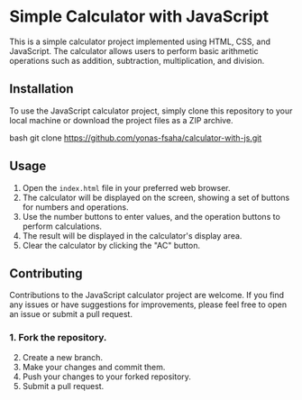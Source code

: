 # Simple Calculator with JavaScript

This is a simple calculator project implemented using HTML, CSS, and JavaScript. The calculator allows users to perform basic arithmetic operations such as addition, subtraction, multiplication, and division.

## Installation

To use the JavaScript calculator project, simply clone this repository to your local machine or download the project files as a ZIP archive.

bash
git clone https://github.com/yonas-fsaha/calculator-with-js.git


## Usage

1. Open the `index.html` file in your preferred web browser.
2. The calculator will be displayed on the screen, showing a set of buttons for numbers and operations.
3. Use the number buttons to enter values, and the operation buttons to perform calculations.
4. The result will be displayed in the calculator's display area.
5. Clear the calculator by clicking the "AC" button.

## Contributing

Contributions to the JavaScript calculator project are welcome. If you find any issues or have suggestions for improvements, please feel free to open an issue or submit a pull request.

### 1. Fork the repository.
2. Create a new branch.
3. Make your changes and commit them.
4. Push your changes to your forked repository.
5. Submit a pull request.
